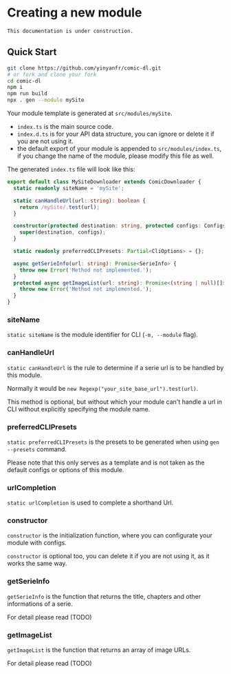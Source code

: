 # Creating a new module

```
This documentation is under construction.
```

## Quick Start

```bash
git clone https://github.com/yinyanfr/comic-dl.git
# or fork and clone your fork
cd comic-dl
npm i
npm run build
npx . gen --module mySite
```

Your module template is generated at `src/modules/mySite`.

- `index.ts` is the main source code.
- `index.d.ts` is for your API data structure, you can ignore or delete it if you are not using it.
- the default export of your module is appended to `src/modules/index.ts`, if you change the name of the module, please modify this file as well.

The generated `index.ts` file will look like this:

```typescript
export default class MySiteDownloader extends ComicDownloader {
  static readonly siteName = 'mySite';

  static canHandleUrl(url: string): boolean {
    return /mySite/.test(url);
  }

  constructor(protected destination: string, protected configs: Configs = {}) {
    super(destination, configs);
  }

  static readonly preferredCLIPresets: Partial<CliOptions> = {};

  async getSerieInfo(url: string): Promise<SerieInfo> {
    throw new Error('Method not implemented.');
  }
  protected async getImageList(url: string): Promise<(string | null)[]> {
    throw new Error('Method not implemented.');
  }
}
```

### siteName

`static siteName` is the module identifier for CLI (`-m, --module` flag).

### canHandleUrl

`static canHandleUrl` is the rule to determine if a serie url is to be handled by this module.

Normally it would be `new Regexp("your_site_base_url").test(url)`.

This method is optional, but without which your module can't handle a url in CLI without explicitly specifying the module name.

### preferredCLIPresets

`static preferredCLIPresets` is the presets to be generated when using `gen --presets` command.

Please note that this only serves as a template and is not taken as the default configs or options of this module.

### urlCompletion

`static urlCompletion` is used to complete a shorthand Url.

### constructor

`constructor` is the initialization function, where you can configurate your module with configs.

`constructor` is optional too, you can delete it if you are not using it, as it works the same way.

### getSerieInfo

`getSerieInfo` is the function that returns the title, chapters and other informations of a serie.

For detail please read (TODO)

### getImageList

`getImageList` is the function that returns an array of image URLs.

For detail please read (TODO)
